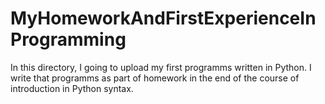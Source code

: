 # MyHomeworkAndFirstExperienceInProgramming
In this directory, I going to upload my first programms written in Python. I write that programms as part of homework in the end of the course of introduction in Python syntax.
